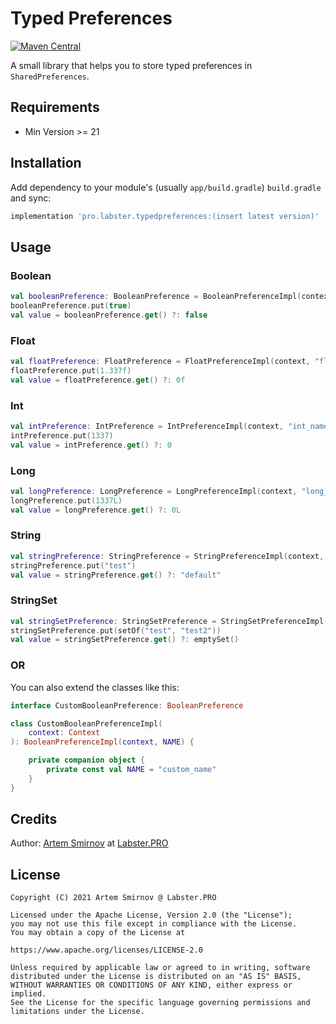 # Typed Preferences

[![Maven Central](https://maven-badges.herokuapp.com/maven-central/pro.labster/typedpreferences/badge.svg)](https://maven-badges.herokuapp.com/maven-central/pro.labster/typedpreferences)

A small library that helps you to store typed preferences in `SharedPreferences`.

## Requirements

- Min Version >= 21

## Installation

Add dependency to your module's (usually `app/build.gradle`) `build.gradle` and sync:

```groovy
implementation 'pro.labster.typedpreferences:(insert latest version)'
```

## Usage

### Boolean

```kotlin
val booleanPreference: BooleanPreference = BooleanPreferenceImpl(context, "boolean_name")
booleanPreference.put(true)
val value = booleanPreference.get() ?: false
```

### Float

```kotlin
val floatPreference: FloatPreference = FloatPreferenceImpl(context, "float_name")
floatPreference.put(1.337f)
val value = floatPreference.get() ?: 0f
```

### Int

```kotlin
val intPreference: IntPreference = IntPreferenceImpl(context, "int_name")
intPreference.put(1337)
val value = intPreference.get() ?: 0
```

### Long

```kotlin
val longPreference: LongPreference = LongPreferenceImpl(context, "long_name")
longPreference.put(1337L)
val value = longPreference.get() ?: 0L
```

### String

```kotlin
val stringPreference: StringPreference = StringPreferenceImpl(context, "string_name")
stringPreference.put("test")
val value = stringPreference.get() ?: "default"
```

### StringSet

```kotlin
val stringSetPreference: StringSetPreference = StringSetPreferenceImpl(context, "string_set_name")
stringSetPreference.put(setOf("test", "test2"))
val value = stringSetPreference.get() ?: emptySet()
```

### OR

You can also extend the classes like this:

```kotlin
interface CustomBooleanPreference: BooleanPreference

class CustomBooleanPreferenceImpl(
    context: Context
): BooleanPreferenceImpl(context, NAME) {

    private companion object {
        private const val NAME = "custom_name"
    }
}
```

## Credits

Author: [Artem Smirnov](https://smirnov.page) at [Labster.PRO](https://labster.pro)

## License

```
Copyright (C) 2021 Artem Smirnov @ Labster.PRO

Licensed under the Apache License, Version 2.0 (the "License");
you may not use this file except in compliance with the License.
You may obtain a copy of the License at

https://www.apache.org/licenses/LICENSE-2.0

Unless required by applicable law or agreed to in writing, software
distributed under the License is distributed on an "AS IS" BASIS,
WITHOUT WARRANTIES OR CONDITIONS OF ANY KIND, either express or implied.
See the License for the specific language governing permissions and
limitations under the License.
```